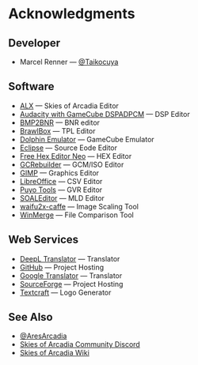 # Acknowledgments

## Developer

* Marcel Renner — [@Taikocuya](https://twitter.com/Taikocuya)

## Software

* [ALX](https://sourceforge.net/projects/aex/) — Skies of Arcadia Editor
* [Audacity with GameCube DSPADPCM](https://github.com/jackoalan/audacity) — 
  DSP Editor
* [BMP2BNR](https://github.com/Cuyler36/BMP2BNR) — BNR editor
* [BrawlBox](https://github.com/libertyernie/brawltools) — TPL Editor
* [Dolphin Emulator](https://dolphin-emu.org/) — GameCube Emulator
* [Eclipse](https://www.eclipse.org/) — Source Eode Editor
* [Free Hex Editor Neo](https://www.hhdsoftware.com/free-hex-editor) — 
  HEX Editor
* [GCRebuilder](http://www.romhacking.net/utilities/619/) — GCM/ISO Editor
* [GIMP](https://www.gimp.org/) — Graphics Editor
* [LibreOffice](https://www.libreoffice.org/) — CSV Editor
* [Puyo Tools](https://github.com/nickworonekin/puyotools) — GVR Editor
* [SOALEditor](https://www.romhacking.net/utilities/788/) — MLD Editor
* [waifu2x-caffe](https://github.com/lltcggie/waifu2x-caffe) — 
  Image Scaling Tool
* [WinMerge](https://winmerge.org/) — File Comparison Tool

## Web Services

* [DeepL Translator](https://www.deepl.com/) — Translator
* [GitHub](https://github.com/) — Project Hosting
* [Google Translator](https://translate.google.de/) — Translator
* [SourceForge](https://sourceforge.net/) — Project Hosting
* [Textcraft](https://textcraft.net/) — Logo Generator

## See Also

* [@AresArcadia](https://twitter.com/AresArcadia)
* [Skies of Arcadia Community Discord](https://discord.gg/wMnXkhu)
* [Skies of Arcadia Wiki](https://skiesofarcadia.gamepedia.com/)
